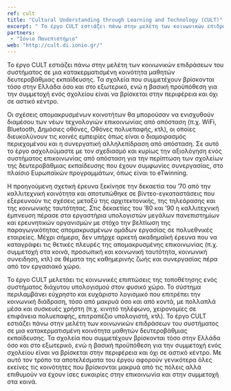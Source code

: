 ```yaml
---
ref: cult
title: "Cultural Understanding through Learning and Technology (CULT)"
excerpt: " Το έργο CULT εστιάζει πάνω στην μελέτη των κοινωνικών επιδράσεων του συστήματος σε μια κατακερματισμένη κοινότητα μαθητών δευτεροβάθμιας εκπαίδευσης. "
partners:
 - "Ιόνιο Πανεπιστήμιο"
web: "http://cult.di.ionio.gr/"
---
```

Το έργο CULT εστιάζει πάνω στην μελέτη των κοινωνικών επιδράσεων του συστήματος σε μια κατακερματισμένη κοινότητα μαθητών δευτεροβάθμιας εκπαίδευσης. Τα σχολεία που συμμετέχουν βρίσκονται τόσο στην Ελλάδα όσο και στο εξωτερικό, ενώ η βασική προϋπόθεση για την συμμετοχή ενός σχολείου είναι να βρίσκεται στην περιφέρεια και όχι σε αστικό κέντρο.

Οι σχέσεις απομακρυσμένων κοινοτήτων θα μπορούσαν να ενισχυθούν διαμέσου των νέων τεχνολογιών επικοινωνίας από απόσταση (π.χ. WiFi, Bluetooth, Δημόσιες οθόνες, Οθόνες πολυεπαφής, κτλ), οι οποίες διευκολύνουν τις κοινές εμπειρίες όπως είναι ο διαμοιρασμός περιεχομένου και η συνεργατική αλληλεπίδραση από απόσταση. Σε αυτό το έργο ασχολούμαστε με τον σχεδιασμό και κυρίως την αξιολόγηση ενός συστήματος επικοινωνίας από απόσταση για την περίπτωση των σχολείων της δευτεροβάθμιας εκπαίδευσης που έχουν συμφωνίες συνεργασίας, στο πλαίσιο Ευρωπαϊκών προγραμμάτων, όπως είναι το eTwinning.

Η προηγούμενη σχετική έρευνα ξεκίνησε την δεκαετία του ’70 από την καλλιτεχνική κοινότητα και αποτυπώθηκε σε βίντεο-εγκαταστάσεις που εξερευνούν τις σχέσεις μεταξύ της αρχιτεκτονικής, της τηλεόρασης και της κοινωνικής ταυτότητας. Στις δεκαετίες του ’80 και ’90 η καλλιτεχνική έμπνευση πέρασε στα εργαστήρια υπολογιστών μεγάλων πανεπιστημίων και ερευνητικών οργανισμών με στόχο την βελτίωση της παραγωγικότητας απομακρυσμένων ομάδων εργασίας σε πολυεθνικές εταιρείες. Μέχρι σήμερα, δεν υπήρχε αρκετή ακαδημαϊκή έρευνα που να καταγράφει τις θετικές πλευρές της απομακρυσμένης επικοινωνίας (π.χ. συμμετοχή στα κοινά, προσωπική και κοινωνική ταυτότητα, κοινωνική συνειδηση, κτλ) σε θέματα της καθημερινής ζωής και συνεργασίας πέρα από τον εργασιακό χώρο.

Το έργο CULT μελετάει τις κοινωνικές επιπτώσεις της τοποθέτησης ενός συστήματος διάχυτου υπολογισμού στον φυσικό χώρο. Το σύστημα περιλαμβάνει εύχρηστο και ευχάριστο λογισμικό που επιτρέπει την κοινωνική διάδραση, τόσο από μακρυά όσο και από κοντά, με πολλαπλά μέσα και συσκευές χρήστη (π.χ. κινητό τηλέφωνο, χειρονομίες σε επιφάνεια πολυεπαφής, επιτραπέζιο υπολογιστή, κτλ). Το έργο CULT εστιάζει πάνω στην μελέτη των κοινωνικών επιδράσεων του συστήματος σε μια κατακερματισμένη κοινότητα μαθητών δευτεροβάθμιας εκπαίδευσης. Τα σχολεία που συμμετέχουν βρίσκονται τόσο στην Ελλάδα όσο και στο εξωτερικό, ενώ η βασική προϋπόθεση για την συμμετοχή ενός σχολείου είναι να βρίσκεται στην περιφέρεια και όχι σε αστικό κέντρο. Με αυτό τον τρόπο τα αποτελέσματα του έργου αφορούν γενικότερα όλες εκείνες τις κοινότητες που βρίσκονται μακρυά από τις πόλεις αλλά επιθυμούν να έχουν ίσες ευκαιρίες στην επικοινωνία και στην συμμετοχή στα κοινά.
